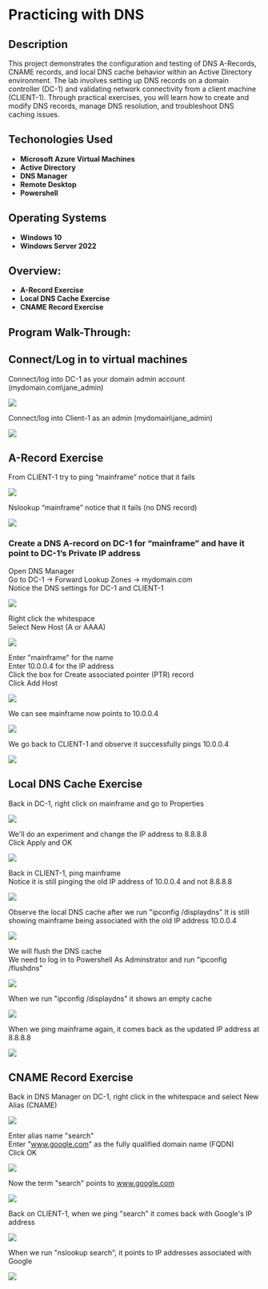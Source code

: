 <h1>Practicing with DNS </h1>

<h2>Description</h2>
This project demonstrates the configuration and testing of DNS A-Records, CNAME records, and local DNS cache behavior within an Active Directory environment. The lab involves setting up DNS records on a domain controller (DC-1) and validating network connectivity from a client machine (CLIENT-1). Through practical exercises, you will learn how to create and modify DNS records, manage DNS resolution, and troubleshoot DNS caching issues.
<br />

<h2>Techonologies Used</h2>

- <b>Microsoft Azure Virtual Machines</b>
- <b>Active Directory</b>
- <b>DNS Manager</b>
- <b>Remote Desktop</b>
- <b>Powershell</b>

<h2>Operating Systems</h2>

- <b>Windows 10</b>
- <b>Windows Server 2022</b>

<h2>Overview:</h2>

- <b>A-Record Exercise</b> 
- <b>Local DNS Cache Exercise</b>
- <b>CNAME Record Exercise</b>

<h2>Program Walk-Through:</h2>

<h2>Connect/Log in to virtual machines</h2>

Connect/log into DC-1 as your domain admin account (mydomain.com\jane_admin) <br/>

![](https://github.com/rbrianshutt/dns/blob/main/DNS/1%20Connect%20to%20dc1%20vm.PNG)
<br />

Connect/log into Client-1 as an admin (mydomain\jane_admin) <br/>

![](https://github.com/rbrianshutt/dns/blob/main/DNS/2%20Connect%20to%20client1%20vm.PNG)
<br />

<h2>A-Record Exercise</h2>

From CLIENT-1 try to ping “mainframe” notice that it fails <br/>

![](https://github.com/rbrianshutt/dns/blob/main/DNS/3%20client1%20ping%20mainframe%20fail.PNG)
<br />

Nslookup “mainframe” notice that it fails (no DNS record)  <br/>

![](https://github.com/rbrianshutt/dns/blob/main/DNS/4%20nslookup%20mainframe%20cant%20find.PNG)
<br />

<h3>Create a DNS A-record on DC-1 for “mainframe” and have it point to DC-1’s Private IP address</h3>

Open DNS Manager <br/>
Go to DC-1 -> Forward Lookup Zones -> mydomain.com <br/>
Notice the DNS settings for DC-1 and CLIENT-1 <br/>

![](https://github.com/rbrianshutt/dns/blob/main/DNS/5%20dc1%20dns%20manager.PNG)
<br />

Right click the whitespace  <br/>
Select New Host (A or AAAA) <br/>

![](https://github.com/rbrianshutt/dns/blob/main/DNS/5.2%20right%20click%20new%20host%20a.png)
<br />

Enter "mainframe" for the name  <br/>
Enter 10.0.0.4 for the IP address <br/>
Click the box for Create associated pointer (PTR) record  <br/>
Click Add Host  <br/>

![](https://github.com/rbrianshutt/dns/blob/main/DNS/5.3%20new%20host%20mainframe.PNG)
<br />

We can see mainframe now points to 10.0.0.4  <br/>

![](https://github.com/rbrianshutt/dns/blob/main/DNS/5.4%20mainframe%20points%20to%20ip10004.PNG)
<br />

We go back to CLIENT-1 and observe it successfully pings 10.0.0.4 <br/>

![](https://github.com/rbrianshutt/dns/blob/main/DNS/6%20client1%20ping%20mainframe%20success.PNG)
<br />

<h2>Local DNS Cache Exercise</h2>

Back in DC-1, right click on mainframe and go to Properties <br/>


![](https://github.com/rbrianshutt/dns/blob/main/DNS/7.1%20dc1%20right%20click%20properties.PNG)
<br />

We'll do an experiment and change the IP address to 8.8.8.8 <br/>
Click Apply and OK <br/>

![](https://github.com/rbrianshutt/dns/blob/main/DNS/7.2%20change%20ip%20address%20to%208888.PNG)
<br />

Back in CLIENT-1, ping mainframe  <br/>
Notice it is still pinging the old IP address of 10.0.0.4 and not 8.8.8.8  <br/>

![](https://github.com/rbrianshutt/dns/blob/main/DNS/8.1%20client1%20ping%20mainframe%20still%20old%20ip%2010004.PNG)
<br />

Observe the local DNS cache after we run "ipconfig /displaydns"
It is still showing mainframe being associated with the old IP address 10.0.0.4   <br/>

![](https://github.com/rbrianshutt/dns/blob/main/DNS/9%20ipconfig%20displaydns.PNG)
<br />

We will flush the DNS cache<br/>
We need to log in to Powershell As Adminstrator and run "ipconfig /flushdns"

![](https://github.com/rbrianshutt/dns/blob/main/DNS/10%20as%20admin%20ipconfig%20flushdns.PNG)
<br />

When we run "ipconfig /displaydns" it shows an empty cache<br/>

![](https://github.com/rbrianshutt/dns/blob/main/DNS/11%20run%20ipconfig%20displaydns%20observe%20cache%20empty.PNG)
<br />

When we ping mainframe again, it comes back as the updated IP address at 8.8.8.8  <br/>

![](https://github.com/rbrianshutt/dns/blob/main/DNS/12%20ping%20mainframe%20new%20ip%20shows%20up.PNG)
<br />

<h2>CNAME Record Exercise</h2>

Back in DNS Manager on DC-1, right click in the whitespace and select New Alias (CNAME)  <br/>

![](https://github.com/rbrianshutt/dns/blob/main/DNS/13.1%20dc1%20right%20click%20new%20alias%20cname.png)
<br />

Enter alias name "search"   <br/>
Enter "www.google.com" as the fully qualified domain name (FQDN)  <br/>
Click OK  <br/>

![](https://github.com/rbrianshutt/dns/blob/main/DNS/13.2%20alias%20name%20search%20to%20wwwgooglecom.PNG)
<br />

Now the term "search" points to www.google.com <br/>

![](https://github.com/rbrianshutt/dns/blob/main/DNS/13.3%20search%20is%20alias%20cname.PNG)
<br />

Back on CLIENT-1, when we ping "search" it comes back with Google's IP address  <br/>

![](https://github.com/rbrianshutt/dns/blob/main/DNS/14%20client1%20ping%20search.PNG)
<br />

When we run "nslookup search", it points to IP addresses associated with Google <br/>

![](https://github.com/rbrianshutt/dns/blob/main/DNS/15%20nslookup%20search.PNG)
<br />

